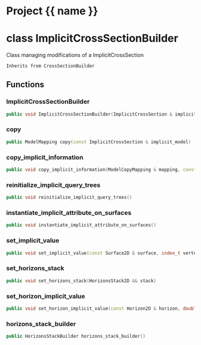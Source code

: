 <script setup>
import {useRoute} from 'vitepress'
const {path} = useRoute()
const tokens = path.split('/')
const words = tokens[2].split('-');
for (let i = 0; i < words.length; i++) {
    words[i] = words[i].charAt(0).toUpperCase() + words[i].slice(1);
    words[i] = words[i].replace('geode', 'Geode')
}
const name = words.join('-');
</script>
# Project {{ name }}

# class ImplicitCrossSectionBuilder


 Class managing modifications of a ImplicitCrossSection



```cpp
Inherits from CrossSectionBuilder
```



## Functions

### ImplicitCrossSectionBuilder

```cpp
public void ImplicitCrossSectionBuilder(ImplicitCrossSection & implicit_section)
```


### copy

```cpp
public ModelMapping copy(const ImplicitCrossSection & implicit_model)
```


### copy_implicit_information

```cpp
public void copy_implicit_information(ModelCopyMapping & mapping, const ImplicitCrossSection & other_model)
```


### reinitialize_implicit_query_trees

```cpp
public void reinitialize_implicit_query_trees()
```


### instantiate_implicit_attribute_on_surfaces

```cpp
public void instantiate_implicit_attribute_on_surfaces()
```


### set_implicit_value

```cpp
public void set_implicit_value(const Surface2D & surface, index_t vertex_id, double value)
```


### set_horizons_stack

```cpp
public void set_horizons_stack(HorizonsStack2D && stack)
```


### set_horizon_implicit_value

```cpp
public void set_horizon_implicit_value(const Horizon2D & horizon, double isovalue)
```


### horizons_stack_builder

```cpp
public HorizonsStackBuilder horizons_stack_builder()
```




